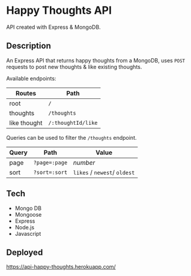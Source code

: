 # Happy Thoughts API

API created with Express & MongoDB.

## Description

An Express API that returns happy thoughts from a MongoDB, uses `POST` requests to post new thoughts & like existing thoughts.

Available endpoints:

Routes | Path
--- | ---
root | `/`
thoughts | `/thoughts`
like thought | `/:thoughtId/like`

Queries can be used to filter the `/thoughts` endpoint.

Query | Path | Value
--- | --- | ---
page | `?page=:page` | *number*
sort | `?sort=:sort` | `likes` / `newest`/ `oldest`


## Tech
- Mongo DB
- Mongoose
- Express
- Node.js
- Javascript


## Deployed
https://api-happy-thoughts.herokuapp.com/
